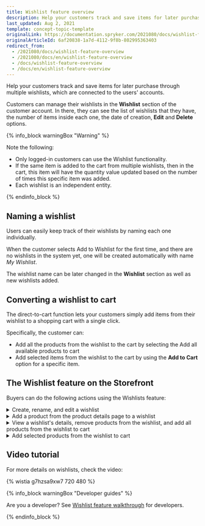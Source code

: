 ```yaml
---
title: Wishlist feature overview
description: Help your customers track and save items for later purchase through multiple Wish Lists, which are connected to the users' accounts.
last_updated: Aug 2, 2021
template: concept-topic-template
originalLink: https://documentation.spryker.com/2021080/docs/wishlist-feature-overview
originalArticleId: 6af20838-1a7d-4112-9f8b-802995363403
redirect_from:
  - /2021080/docs/wishlist-feature-overview
  - /2021080/docs/en/wishlist-feature-overview
  - /docs/wishlist-feature-overview
  - /docs/en/wishlist-feature-overview
---
```


Help your customers track and save items for later purchase through multiple wishlists, which are connected to the users' accounts.

<!--- Customers can create one or multiple wishlists with different names, add products to them and transfer wishlists to carts (either the entire list, or a specific item from the list) --->

Customers can manage their wishlists in the **Wishlist** section of the customer account. In there, they can see the list of wishlists that they have, the number of items inside each one, the date of creation, **Edit** and **Delete** options.

<!---Your users can add items from different lists to the cart.--->

{% info_block warningBox "Warning" %}

Note the following:
* Only logged-in customers can use the Wishlist functionality.
* If the same item is added to the cart from multiple wishlists, then in the cart, this item will have the quantity value updated based on the number of times this specific item was added.
* Each wishlist is an independent entity.

{% endinfo_block %}

## Naming a wishlist

Users can easily keep track of their wishlists by naming each one individually.

When the customer selects Add to Wishlist for the first time, and there are no wishlists in the system yet, one will be created automatically with name *My Wishlist*.

The wishlist name can be later changed in the **Wishlist** section as well as new wishlists added.

## Converting a wishlist to cart

The direct-to-cart function lets your customers simply add items from their wishlist to a shopping cart with a single click.

Specifically, the customer can:
* Add all the products from the wishlist to the cart by selecting the Add all available products to cart
* Add selected items from the wishlist to the cart by using the **Add to Cart** option for a specific item.

<!--- ![Multiple wishlists](https://spryker.s3.eu-central-1.amazonaws.com/docs/Features/Wishlist/Multiple+Wishlists/multiple_wishlists.gif)-->

## The Wishlist feature on the Storefront

Buyers can do the following actions using the Wishlists feature:
<details>
<summary markdown='span'>Create, rename, and edit a wishlist </summary>

![create-rename-delete-wishlist](https://spryker.s3.eu-central-1.amazonaws.com/docs/Features/Wishlist/Multiple+Wishlists/create-rename-delete-wishlist.gif)

</details>

<details>
<summary markdown='span'>Add a product from the product details page to a wishlist</summary>

![add-product-from-product-details-page-to-wishlist](https://spryker.s3.eu-central-1.amazonaws.com/docs/Features/Wishlist/Multiple+Wishlists/add-product-from-product-details-page-to-wishlist.gif)

</details>

<details>
<summary markdown='span'>View a wishlist's details, remove products from the wishlist, and add all products from the wishlist to cart</summary>

![view-details-remove-products-and-add-all-products-from-wishlist-to-cart](https://spryker.s3.eu-central-1.amazonaws.com/docs/Features/Wishlist/Multiple+Wishlists/view-details-remove-products-and-add-all-products-from-wishlist-to-cart.gif)

</details>

<details>
<summary markdown='span'>Add selected products from the wishlist to cart</summary>

![add-selected-products-to-cart](https://spryker.s3.eu-central-1.amazonaws.com/docs/Features/Wishlist/Multiple+Wishlists/add-selected-items-to-cart.gif)

</details>

## Video tutorial

For more details on wishlists, check the video:

{% wistia g7hzsa9xw7 720 480 %}

{% info_block warningBox "Developer guides" %}

Are you a developer? See [Wishlist feature walkthrough](/docs/scos/dev/feature-walkthroughs/{{page.version}}/wishlist-feature-walkthrough.html) for developers.

{% endinfo_block %}
